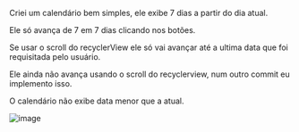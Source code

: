 Criei um calendário bem simples, ele exibe 7 dias a partir do dia atual.

Ele só avança de 7 em 7 dias clicando nos botões.

Se usar o scroll do recyclerView ele só vai avançar até a ultima data que foi requisitada pelo usuário.

Ele ainda não avança usando o scroll do recyclerview, num outro commit eu implemento isso.

O calendário não exibe data menor que a atual.

![image](https://ibb.co/huRbPv)